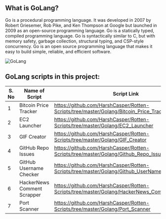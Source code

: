 ## What is GoLang?

Go is a procedural programming language. It was developed in 2007 by Robert Griesemer, Rob Pike, and Ken Thompson at Google but launched in 2009 as an open-source programming language. Go is a statically typed, compiled programming language. Go is syntactically similar to C, but with memory safety, garbage collection, structural typing, and CSP-style concurrency. Go is an open source programming language that makes it easy to build simple, reliable, and efficient software.

![GoLang](https://www.vertica.com/wp-content/uploads/2019/07/Golang.png)

## GoLang scripts in this project:

| S. No | Name of Script | Script Link |  Author |
--- | --- | --- | ---
1 | Bitcoin Price Tracker | https://github.com/HarshCasper/Rotten-Scripts/tree/master/Golang/Bitcoin_Price_Tracker | [Manas Sharma](https://github.com/manas221)
2 | EC2 Launcher | https://github.com/HarshCasper/Rotten-Scripts/tree/master/Golang/EC2_Launcher | [fransiscus bimo](https://github.com/frbimo)
3 | GIF Creator | https://github.com/HarshCasper/Rotten-Scripts/tree/master/Golang/GIF_Creator | [WABLE SANKET](https://github.com/Sanketwable)
4 | GitHub Repo Issues | https://github.com/HarshCasper/Rotten-Scripts/tree/master/Golang/Github_Repo_Issues | [WABLE SANKET](https://github.com/Sanketwable)
5 | GitHub Username Checker | https://github.com/HarshCasper/Rotten-Scripts/tree/master/Golang/Github_UserName_Checker | [WABLE SANKET](https://github.com/Sanketwable)
6 | HackerNews Comment Scrapper | https://github.com/HarshCasper/Rotten-Scripts/tree/master/Golang/HackerNews_Comment_Scrapper | [Sukriti Sood](https://github.com/Sukriti-sood)
7 | Port Scanner | https://github.com/HarshCasper/Rotten-Scripts/tree/master/Golang/Port_Scanner | [Pritam Pawar](https://github.com/pritamp17)